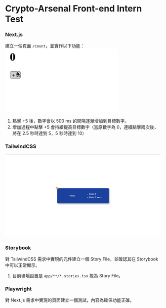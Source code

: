 # Crypto-Arsenal Front-end Intern Test

### Next.js

建立一個頁面 `/count`，並實作以下功能：
![](./nextjs.gif)

1. 點擊 +5 後，數字會以 500 ms 的間隔逐漸增加到目標數字。
2. 增加過程中點擊 +5 會持續提高目標數字（當原數字為 0，連續點擊兩次後，將在 2.5 秒時達到 5，5 秒時達到 10）

### TailwindCSS

![Alt text](image.png)

### Storybook

對 TailwindCSS 需求中實現的元件建立一個 Story File，並確認其在 Storybook 中可以正常顯示。

1. 目前環境設置是 `app/**/*.stories.tsx` 視為 Story File。

### Playwright

對 Next.js 需求中實現的頁面建立一個測試，內容為確保功能正確。
